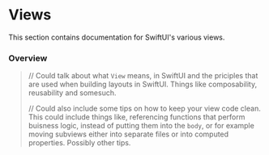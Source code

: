 # Views

This section contains documentation for SwiftUI's various views.

### Overview
> // Could talk about what `View` means, in SwiftUI and the priciples that are used when building layouts in SwiftUI. Things like composability, reusability and somesuch. 
> 
> // Could also include some tips on how to keep your view code clean. This could include things like, referencing functions that perform buisness logic, instead of putting them into the `body`, or for example moving subviews either into separate files or into computed properties. Possibly other tips.